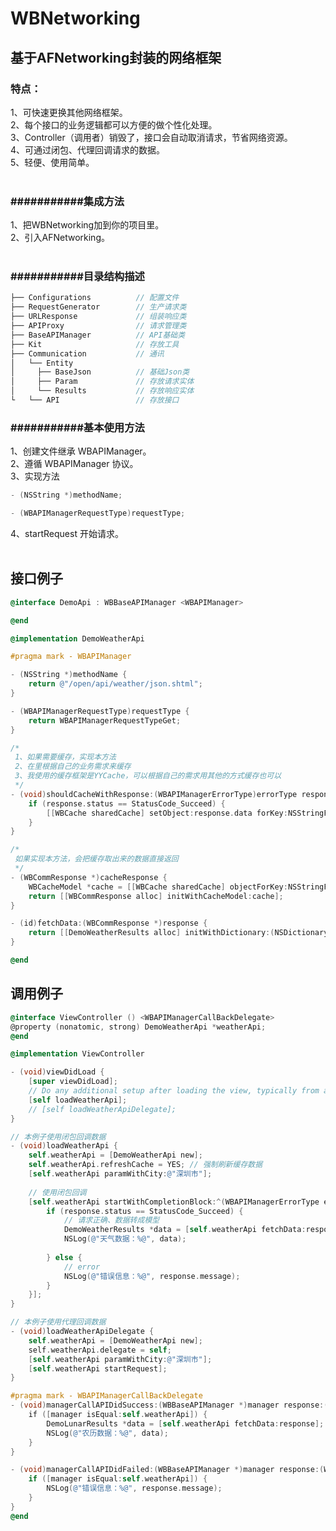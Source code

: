 # WBNetworking

## 基于AFNetworking封装的网络框架 <br>

### 特点：<br>
1、可快速更换其他网络框架。<br>
2、每个接口的业务逻辑都可以方便的做个性化处理。<br>
3、Controller（调用者）销毁了，接口会自动取消请求，节省网络资源。<br>
4、可通过闭包、代理回调请求的数据。<br>
5、轻便、使用简单。<br>
<br>
### ###########集成方法<br>
1、把WBNetworking加到你的项目里。<br>
2、引入AFNetworking。<br>
<br>
### ###########目录结构描述<br>
``` C
├── Configurations          // 配置文件
├── RequestGenerator        // 生产请求类
├── URLResponse             // 组装响应类
├── APIProxy                // 请求管理类
├── BaseAPIManager          // API基础类
├── Kit                     // 存放工具
├── Communication           // 通讯
│   └── Entity
│     ├── BaseJson          // 基础Json类
│     ├── Param             // 存放请求实体
│     └── Results           // 存放响应实体
└   └── API                 // 存放接口
```

### ###########基本使用方法<br>
1、创建文件继承 WBAPIManager。<br>
2、遵循 WBAPIManager 协议。<br>
3、实现方法
``` Objective-C
- (NSString *)methodName;
```
``` Objective-C
- (WBAPIManagerRequestType)requestType;
```
4、startRequest 开始请求。<br>
<br>

## 接口例子<br>
``` Objective-C
@interface DemoApi : WBBaseAPIManager <WBAPIManager>

@end
```

``` Objective-C
@implementation DemoWeatherApi

#pragma mark - WBAPIManager

- (NSString *)methodName {
    return @"/open/api/weather/json.shtml";
}

- (WBAPIManagerRequestType)requestType {
    return WBAPIManagerRequestTypeGet;
}

/*
 1、如果需要缓存，实现本方法
 2、在里根据自己的业务需求来缓存
 3、我使用的缓存框架是YYCache，可以根据自己的需求用其他的方式缓存也可以
 */
- (void)shouldCacheWithResponse:(WBAPIManagerErrorType)errorType response:(WBCommResponse *)response {
    if (response.status == StatusCode_Succeed) {
        [[WBCache sharedCache] setObject:response.data forKey:NSStringFromClass(self.class)];
    }
}

/*
 如果实现本方法，会把缓存取出来的数据直接返回
 */
- (WBCommResponse *)cacheResponse {
    WBCacheModel *cache = [[WBCache sharedCache] objectForKey:NSStringFromClass(self.class)];
    return [[WBCommResponse alloc] initWithCacheModel:cache];
}

- (id)fetchData:(WBCommResponse *)response {
    return [[DemoWeatherResults alloc] initWithDictionary:(NSDictionary *)response.data error:nil];
}

@end
```

## 调用例子<br>
``` Objective-C
@interface ViewController () <WBAPIManagerCallBackDelegate>
@property (nonatomic, strong) DemoWeatherApi *weatherApi;
@end
```

``` Objective-C
@implementation ViewController

- (void)viewDidLoad {
    [super viewDidLoad];
    // Do any additional setup after loading the view, typically from a nib.
    [self loadWeatherApi];
    // [self loadWeatherApiDelegate];
}

// 本例子使用闭包回调数据
- (void)loadWeatherApi {
    self.weatherApi = [DemoWeatherApi new];
    self.weatherApi.refreshCache = YES; // 强制刷新缓存数据
    [self.weatherApi paramWithCity:@"深圳市"];
    
    // 使用闭包回调
    [self.weatherApi startWithCompletionBlock:^(WBAPIManagerErrorType errorType, WBCommResponse *response) {
        if (response.status == StatusCode_Succeed) {
            // 请求正确、数据转成模型
            DemoWeatherResults *data = [self.weatherApi fetchData:response];
            NSLog(@"天气数据：%@", data);
            
        } else {
            // error
            NSLog(@"错误信息：%@", response.message);
        }
    }];
}

// 本例子使用代理回调数据
- (void)loadWeatherApiDelegate {
    self.weatherApi = [DemoWeatherApi new];
    self.weatherApi.delegate = self; 
    [self.weatherApi paramWithCity:@"深圳市"];
    [self.weatherApi startRequest];
}

#pragma mark - WBAPIManagerCallBackDelegate
- (void)managerCallAPIDidSuccess:(WBBaseAPIManager *)manager response:(WBCommResponse *)response {
    if ([manager isEqual:self.weatherApi]) {
        DemoLunarResults *data = [self.weatherApi fetchData:response];
        NSLog(@"农历数据：%@", data);
    }
}

- (void)managerCallAPIDidFailed:(WBBaseAPIManager *)manager response:(WBCommResponse *)response {
    if ([manager isEqual:self.weatherApi]) {
        NSLog(@"错误信息：%@", response.message);
    }
}
@end
```
